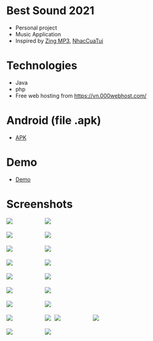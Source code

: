 # Best Sound 2021
- Personal project
- Music Application 
- Inspired by [Zing MP3](https://play.google.com/store/apps/details?id=com.zing.mp3), [NhacCuaTui](https://play.google.com/store/apps/details?id=ht.nct&hl=vi&gl=US)
# Technologies
- Java
- php
- Free web hosting from https://vn.000webhost.com/
# Android (file .apk)
- [APK](https://drive.google.com/file/d/1WM8WX2MuiNJ5dla6gF_9BLCxHpOqmyGD/view?usp=sharing)
# Demo
- [Demo](https://youtu.be/72bvRZppxw8)
# Screenshots
<kbd>
  <img src="Images/1.jpg">
  &nbsp;&nbsp;&nbsp;&nbsp;&nbsp;&nbsp;&nbsp;&nbsp;
  <img src="Images/2.jpg">
</kbd>
<br/>
<br/>
<kbd>
  <img src="Images/3.jpg">
  &nbsp;&nbsp;&nbsp;&nbsp;&nbsp;&nbsp;&nbsp;&nbsp;
  <img src="Images/8.jpg">
</kbd>
<br/>
<br/>
<kbd>
  <img src="Images/4.jpg">
  &nbsp;&nbsp;&nbsp;&nbsp;&nbsp;&nbsp;&nbsp;&nbsp;
  <img src="Images/5.jpg">
</kbd>
<br/>
<br/>
<kbd>
  <img src="Images/6.jpg"> 
  &nbsp;&nbsp;&nbsp;&nbsp;&nbsp;&nbsp;&nbsp;&nbsp;
  <img src="Images/7.jpg">
</kbd>
<br/>
<br/>
<kbd>
  <img src="Images/9.jpg">
  &nbsp;&nbsp;&nbsp;&nbsp;&nbsp;&nbsp;&nbsp;&nbsp;
  <img  src="Images/10.jpg">
</kbd>
<br/>
<br/>
<kbd>
  <img src="Images/11.jpg">
  &nbsp;&nbsp;&nbsp;&nbsp;&nbsp;&nbsp;&nbsp;&nbsp;
  <img src="Images/12.jpg">
</kbd>
<br/>
<br/>
<kbd>
  <img src="Images/13.jpg">
  &nbsp;&nbsp;&nbsp;&nbsp;&nbsp;&nbsp;&nbsp;&nbsp;
  <img src="Images/14.jpg">
</kbd>
<br/>
<br/>
<kbd>
  <img src="Images/15.jpg">
  &nbsp;&nbsp;&nbsp;&nbsp;&nbsp;&nbsp;&nbsp;&nbsp;
  <img src="Images/16.jpg">
</kbd>
<kbd>
  <img src="Images/17.jpg">
  &nbsp;&nbsp;&nbsp;&nbsp;&nbsp;&nbsp;&nbsp;&nbsp;
  <img src="Images/18.jpg">
</kbd>
<br/>
<br/>
<kbd>
  <img src="Images/19.jpg">
  &nbsp;&nbsp;&nbsp;&nbsp;&nbsp;&nbsp;&nbsp;&nbsp;
  <img src="Images/20.jpg">
</kbd>

